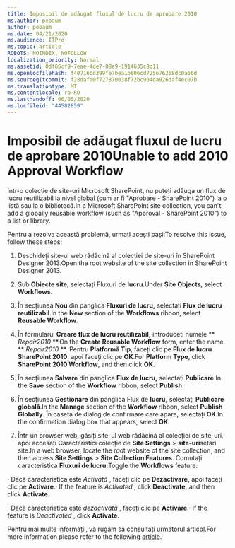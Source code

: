 ```yaml
---
title: Imposibil de adăugat fluxul de lucru de aprobare 2010
ms.author: pebaum
author: pebaum
ms.date: 04/21/2020
ms.audience: ITPro
ms.topic: article
ROBOTS: NOINDEX, NOFOLLOW
localization_priority: Normal
ms.assetid: 0df65cf9-7eae-4de7-88e9-1914635c8d11
ms.openlocfilehash: f40716dd399fe7bea1b606cd725676268dc0a66d
ms.sourcegitcommit: f28dafa0f727870038f72bc904da926daf4ec07b
ms.translationtype: MT
ms.contentlocale: ro-RO
ms.lasthandoff: 06/05/2020
ms.locfileid: "44582859"
---
```

# <a name="unable-to-add-2010-approval-workflow"></a><span data-ttu-id="c8a68-102">Imposibil de adăugat fluxul de lucru de aprobare 2010</span><span class="sxs-lookup"><span data-stu-id="c8a68-102">Unable to add 2010 Approval Workflow</span></span>

<span data-ttu-id="c8a68-103">Într-o colecție de site-uri Microsoft SharePoint, nu puteți adăuga un flux de lucru reutilizabil la nivel global (cum ar fi "Aprobare - SharePoint 2010") la o listă sau la o bibliotecă.</span><span class="sxs-lookup"><span data-stu-id="c8a68-103">In a Microsoft SharePoint site collection, you can't add a globally reusable workflow (such as "Approval - SharePoint 2010") to a list or library.</span></span>
  
<span data-ttu-id="c8a68-104">Pentru a rezolva această problemă, urmați acești pași:</span><span class="sxs-lookup"><span data-stu-id="c8a68-104">To resolve this issue, follow these steps:</span></span> 
  
1. <span data-ttu-id="c8a68-105">Deschideți site-ul web rădăcină al colecției de site-uri în SharePoint Designer 2013.</span><span class="sxs-lookup"><span data-stu-id="c8a68-105">Open the root website of the site collection in SharePoint Designer 2013.</span></span>
  
2. <span data-ttu-id="c8a68-106">Sub **Obiecte site**, selectați Fluxuri de **lucru**.</span><span class="sxs-lookup"><span data-stu-id="c8a68-106">Under **Site Objects**, select **Workflows**.</span></span> 
  
3. <span data-ttu-id="c8a68-107">În secțiunea **Nou** din panglica **Fluxuri de lucru,** selectați **Flux de lucru reutilizabil**.</span><span class="sxs-lookup"><span data-stu-id="c8a68-107">In the **New** section of the **Workflows** ribbon, select **Reusable Workflow**.</span></span> 
  
4. <span data-ttu-id="c8a68-108">În formularul **Creare flux de lucru reutilizabil,** introduceți numele \*\* *Repair2010* \*\*.</span><span class="sxs-lookup"><span data-stu-id="c8a68-108">On the **Create Reusable Workflow** form, enter the name \*\* *Repair2010* \*\*.</span></span> <span data-ttu-id="c8a68-109">Pentru **Platformă Tip**, faceți clic pe **Flux de lucru SharePoint 2010**, apoi faceți clic pe **OK**.</span><span class="sxs-lookup"><span data-stu-id="c8a68-109">For **Platform Type**, click **SharePoint 2010 Workflow**, and then click **OK**.</span></span> 
  
1. <span data-ttu-id="c8a68-110">În secțiunea **Salvare** din panglica **Flux de lucru,** selectați **Publicare**.</span><span class="sxs-lookup"><span data-stu-id="c8a68-110">In the **Save** section of the **Workflow** ribbon, select **Publish**.</span></span> 
  
2. <span data-ttu-id="c8a68-111">În secțiunea **Gestionare** din panglica Flux de **lucru,** selectați **Publicare globală**.</span><span class="sxs-lookup"><span data-stu-id="c8a68-111">In the **Manage** section of the **Workflow** ribbon, select **Publish Globally**.</span></span> <span data-ttu-id="c8a68-112">În caseta de dialog de confirmare care apare, selectați **OK**.</span><span class="sxs-lookup"><span data-stu-id="c8a68-112">In the confirmation dialog box that appears, select **OK**.</span></span> 
  
3. <span data-ttu-id="c8a68-113">Într-un browser web, găsiți site-ul web rădăcină al colecției de site-uri, apoi accesați Caracteristici colecție de **Site Settings** \> **site-uri**setări site.</span><span class="sxs-lookup"><span data-stu-id="c8a68-113">In a web browser, locate the root website of the site collection, and then access **Site Settings** \> **Site Collection Features**.</span></span> <span data-ttu-id="c8a68-114">Comutați caracteristica **Fluxuri de lucru:**</span><span class="sxs-lookup"><span data-stu-id="c8a68-114">Toggle the **Workflows** feature:</span></span> 
  
<span data-ttu-id="c8a68-115">· Dacă caracteristica este *Activată* , faceți clic pe **Dezactivare,** apoi faceți clic pe **Activare**.</span><span class="sxs-lookup"><span data-stu-id="c8a68-115">· If the feature is  *Activated*  , click **Deactivate,** and then click **Activate**.</span></span> 
  
<span data-ttu-id="c8a68-116">· Dacă caracteristica este *dezactivată* , faceți clic pe **Activare**.</span><span class="sxs-lookup"><span data-stu-id="c8a68-116">· If the feature is  *Deactivated*  , click **Activate**.</span></span> 
  
<span data-ttu-id="c8a68-117">Pentru mai multe informații, vă rugăm să consultați următorul [articol](https://go.microsoft.com/fwlink/?linkid=2047770&amp;clcid=0x409).</span><span class="sxs-lookup"><span data-stu-id="c8a68-117">For more information please refer to the following [article](https://go.microsoft.com/fwlink/?linkid=2047770&amp;clcid=0x409).</span></span>
  

